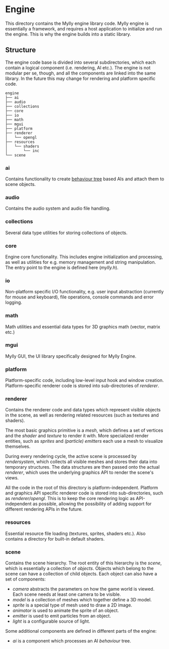# Engine

This directory contains the Mylly engine library code. Mylly engine is essentially a framework, and requires a host application to initialize and run the engine. This is why the engine builds into a static library.

## Structure

The engine code base is divided into several subdirectories, which each contain a logical component (i.e. rendering, AI etc.). The engine is not modular per se, though, and all the components are linked into the same library. In the future this may change for rendering and platform specific code.

```
engine
├── ai
├── audio
├── collections
├── core
├── io
├── math
├── mgui
├── platform
├── renderer
│   └── opengl
├── resources
│   └── shaders
│       └── inc
└── scene
```

### ai

Contains functionality to create [behaviour tree](https://en.wikipedia.org/wiki/Behavior_tree_(artificial_intelligence,_robotics_and_control)) based AIs and attach them to scene objects.

### audio

Contains the audio system and audio file handling.

### collections

Several data type utilities for storing collections of objects.

### core

Engine core functionality. This includes engine initialization and processing, as well as utilities for e.g. memory management and string manipulation. The entry point to the engine is defined here (_mylly.h_).

### io

Non-platform specific I/O functionality, e.g. user input abstraction (currently for mouse and keyboard), file operations, console commands and error logging.

### math

Math utilities and essential data types for 3D graphics math (vector, matrix etc.)

### mgui

Mylly GUI, the UI library specifically designed for Mylly Engine.

### platform

Platform-specific code, including low-level input hook and window creation. Platform-specific renderer code is stored into sub-directories of _renderer_.

### renderer

Contains the renderer code and data types which represent visible objects in the scene, as well as rendering related resources (such as textures and shaders).

The most basic graphics primitive is a _mesh_, which defines a set of vertices and the _shader_ and _texture_ to render it with. More specialized render entities, such as _sprites_ and _(particle) emitters_ each use a mesh to visualize themselves.

During every rendering cycle, the active scene is processed by _rendersystem_, which collects all visible meshes and stores their data into temporary structures. The data structures are then passed onto the actual _renderer_, which uses the underlying graphics API to render the scene's views.

All the code in the root of this directory is platform-independent. Platform and graphics API specific renderer code is stored into sub-directories, such as _renderer/opengl_. This is to keep the core rendering logic as API-independent as possible, allowing the possibility of adding support for different rendering APIs in the future.

### resources

Essential resource file loading (textures, sprites, shaders etc.). Also contains a directory for built-in default shaders.

### scene

Contains the scene hierarchy. The root entity of this hierarchy is the _scene_, which is essentially a collection of _objects_. Objects which belong to the scene can have a collection of child objects. Each object can also have a set of components:

* _camera_ abstracts the parameters on how the game world is viewed. Each scene needs at least one camera to be visible.
* _model_ is a collection of meshes which together define a 3D model.
* _sprite_ is a special type of mesh used to draw a 2D image.
* _animator_ is used to animate the sprite of an object.
* _emitter_ is used to emit particles from an object.
* _light_ is a configurable source of light.

Some additional components are defined in different parts of the engine:

* _ai_ is a component which processes an AI _behaviour_ tree.
